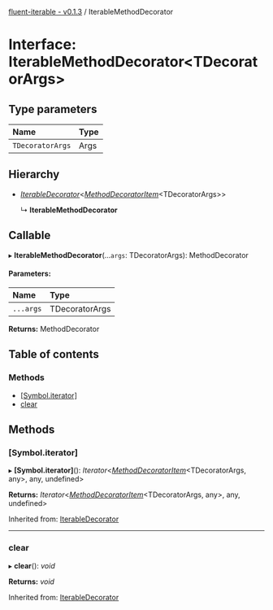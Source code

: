 [fluent-iterable - v0.1.3](../README.md) / IterableMethodDecorator

# Interface: IterableMethodDecorator<TDecoratorArgs\>

## Type parameters

Name | Type |
:------ | :------ |
`TDecoratorArgs` | Args |

## Hierarchy

* [*IterableDecorator*](iterabledecorator.md)<[*MethodDecoratorItem*](methoddecoratoritem.md)<TDecoratorArgs\>\>

  ↳ **IterableMethodDecorator**

## Callable

▸ **IterableMethodDecorator**(...`args`: TDecoratorArgs): MethodDecorator

#### Parameters:

Name | Type |
:------ | :------ |
`...args` | TDecoratorArgs |

**Returns:** MethodDecorator

## Table of contents

### Methods

- [[Symbol.iterator]](iterablemethoddecorator.md#[symbol.iterator])
- [clear](iterablemethoddecorator.md#clear)

## Methods

### [Symbol.iterator]

▸ **[Symbol.iterator]**(): *Iterator*<[*MethodDecoratorItem*](methoddecoratoritem.md)<TDecoratorArgs, any\>, any, undefined\>

**Returns:** *Iterator*<[*MethodDecoratorItem*](methoddecoratoritem.md)<TDecoratorArgs, any\>, any, undefined\>

Inherited from: [IterableDecorator](iterabledecorator.md)

___

### clear

▸ **clear**(): *void*

**Returns:** *void*

Inherited from: [IterableDecorator](iterabledecorator.md)
